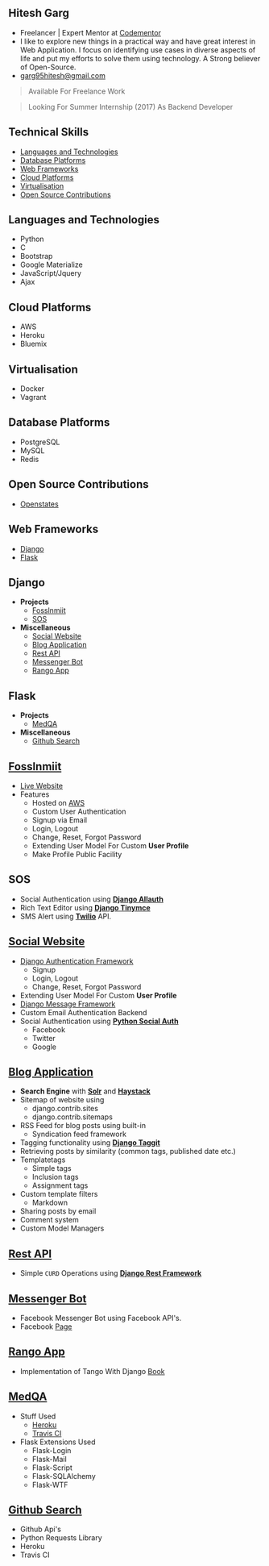 ## Hitesh Garg
- Freelancer | Expert Mentor at [Codementor](https://www.codementor.io/hiteshgarg14)
- I like to explore new things in a practical way and have great interest in Web Application. I focus on identifying
  use cases in diverse aspects of life and put my efforts to solve them using technology. A Strong believer of
  Open-Source.
- garg95hitesh@gmail.com

> Available For Freelance Work

> Looking For Summer Internship (2017) As Backend Developer

## Technical Skills
- [Languages and Technologies](#languages-and-technologies)
- [Database Platforms](#database-platforms)
- [Web Frameworks](#web-frameworks)
- [Cloud Platforms](#cloud-platforms)
- [Virtualisation](#virtualisation)
- [Open Source Contributions](#open-source-contributions)

## Languages and Technologies
- Python
- C
- Bootstrap
- Google Materialize
- JavaScript/Jquery
- Ajax

## Cloud Platforms
- AWS
- Heroku
- Bluemix

## Virtualisation
- Docker
- Vagrant

## Database Platforms
- PostgreSQL
- MySQL
- Redis

## Open Source Contributions
- [Openstates](https://github.com/openstates/openstates)

## Web Frameworks
- [Django](#django)
- [Flask](#flask)

## Django
- **Projects**
    - [Fosslnmiit](#fosslnmiit)
    - [SOS](#sos)
- **Miscellaneous**
    - [Social Website](#social-website)
    - [Blog Application](#blog-application)
    - [Rest API](#rest-api)
    - [Messenger Bot](#messenger-bot)
    - [Rango App](#rango-app)

    
## Flask
- **Projects**
    - [MedQA](#medqa)
- **Miscellaneous**
    - [Github Search](#github-search)
    

## [Fosslnmiit](https://github.com/fosslnmiit/fosslnmiit-website)
   * [Live Website](http://fosslnmiit.xyz)
   * Features
     - Hosted on [AWS](https://aws.amazon.com/)
     - Custom User Authentication
     - Signup via Email
     - Login, Logout 
     - Change, Reset, Forgot Password
     - Extending User Model For Custom **User Profile**
     - Make Profile Public Facility 

## SOS
   * Social Authentication using **[Django Allauth](https://readthedocs.org/projects/django-allauth/)**
   * Rich Text Editor using **[Django Tinymce](https://django-tinymce.readthedocs.io/en/latest/)**
   * SMS Alert using **[Twilio](https://www.twilio.com/)** API. 

## [Social Website](https://github.com/hiteshgarg14/Django-Social-Website)
   * [Django Authentication Framework](https://docs.djangoproject.com/en/1.10/topics/auth/)
     - Signup
     - Login, Logout 
     - Change, Reset, Forgot Password
   * Extending User Model For Custom **User Profile**
   * [Django Message Framework](https://docs.djangoproject.com/en/1.10/ref/contrib/messages/)
   * Custom Email Authentication Backend
   * Social Authentication using **[Python Social Auth](https://github.com/omab/python-social-auth)**
     - Facebook
     - Twitter
     - Google
    
## [Blog Application](https://github.com/hiteshgarg14/Django-Blog-Application)
   * **Search Engine** with **[Solr](http://lucene.apache.org/solr/)** and **[Haystack](http://haystacksearch.org/)**
   * Sitemap of website using
     - django.contrib.sites
     - django.contrib.sitemaps
   * RSS Feed for blog posts using built-in 
     - Syndication feed framework
   * Tagging functionality using **[Django Taggit](https://django-taggit.readthedocs.io/en/latest/)**
   * Retrieving posts by similarity (common tags, published date etc.)
   * Templatetags 
     - Simple tags
     - Inclusion tags 
     - Assignment tags
   * Custom template filters
     - Markdown
   * Sharing posts by email
   * Comment system 
   * Custom Model Managers

## [Rest API](https://github.com/hiteshgarg14/Django-RestFramework-Example)
   * Simple `CURD` Operations using **[Django Rest Framework](www.django-rest-framework.org/)**
   
## [Messenger Bot](https://github.com/hiteshgarg14/MessengerBot)
   * Facebook Messenger Bot using Facebook API's.
   * Facebook [Page](https://web.facebook.com/maivenbot/?_rdr)
   
## [Rango App](https://github.com/hiteshgarg14/RangoApp)
   * Implementation of Tango With Django [Book](http://www.tangowithdjango.com/)


## [MedQA](https://github.com/MedQA/medqa)
  * Stuff Used 
    - [Heroku](https://www.heroku.com/)
    - [Travis CI](https://travis-ci.org/)
  * Flask Extensions Used
    - Flask-Login
    - Flask-Mail
    - Flask-Script
    - Flask-SQLAlchemy
    - Flask-WTF
   
## [Github Search](https://github.com/sagaragarwal94/github-search/tree/redis)
   * Github Api's
   * Python Requests Library
   * Heroku
   * Travis CI
   
   
